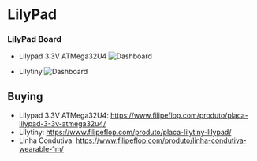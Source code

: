 # LilyPad 

### LilyPad Board

- Lilypad 3.3V ATMega32U4
![Dashboard](docs/images/lilypad.png)

- Lilytiny
![Dashboard](docs/images/lilytiny.png)

## Buying

- Lilypad 3.3V ATMega32U4: https://www.filipeflop.com/produto/placa-lilypad-3-3v-atmega32u4/
- Lilytiny: https://www.filipeflop.com/produto/placa-lilytiny-lilypad/
- Linha Condutiva: https://www.filipeflop.com/produto/linha-condutiva-wearable-1m/
